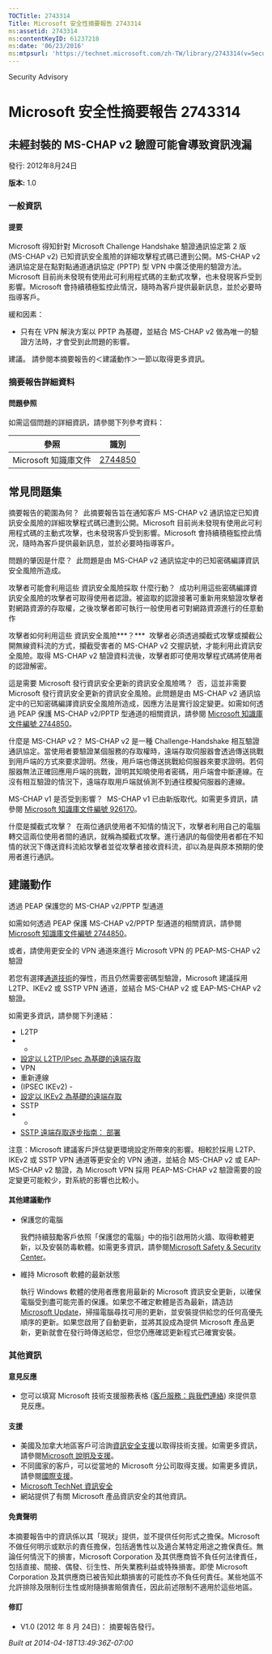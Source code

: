 ```yaml
---
TOCTitle: 2743314
Title: Microsoft 安全性摘要報告 2743314
ms:assetid: 2743314
ms:contentKeyID: 61237218
ms:date: '06/23/2016'
ms:mtpsurl: 'https://technet.microsoft.com/zh-TW/library/2743314(v=Security.10)'
---
```


Security Advisory

Microsoft 安全性摘要報告 2743314
================================

未經封裝的 MS-CHAP v2 驗證可能會導致資訊洩漏
--------------------------------------------

發行: 2012年8月24日

**版本:** 1.0

### 一般資訊

#### 提要

Microsoft 得知針對 Microsoft Challenge Handshake 驗證通訊協定第 2 版 (MS-CHAP v2) 已知資訊安全風險的詳細攻擊程式碼已遭到公開。MS-CHAP v2 通訊協定是在點對點通道通訊協定 (PPTP) 型 VPN 中廣泛使用的驗證方法。Microsoft 目前尚未發現有使用此可利用程式碼的主動式攻擊，也未發現客戶受到影響。Microsoft 會持續積極監控此情況，隨時為客戶提供最新訊息，並於必要時指導客戶。

緩和因素：

-   只有在 VPN 解決方案以 PPTP 為基礎，並結合 MS-CHAP v2 做為唯一的驗證方法時，才會受到此問題的影響。

建議。 請參閱本摘要報告的＜建議動作＞一節以取得更多資訊。

### 摘要報告詳細資料

#### 問題參照

如需這個問題的詳細資訊，請參閱下列參考資料：

| 參照                 | 識別                                                        |
|----------------------|-------------------------------------------------------------|
| Microsoft 知識庫文件 | [2744850](http://support.microsoft.com/kb/2744850?ln=zh-tw) |

常見問題集
----------

<span></span>
摘要報告的範圍為何？ 
此摘要報告旨在通知客戶 MS-CHAP v2 通訊協定已知資訊安全風險的詳細攻擊程式碼已遭到公開。Microsoft 目前尚未發現有使用此可利用程式碼的主動式攻擊，也未發現客戶受到影響。Microsoft 會持續積極監控此情況，隨時為客戶提供最新訊息，並於必要時指導客戶。

問題的肇因是什麼？ 
此問題是由 MS-CHAP v2 通訊協定中的已知密碼編譯資訊安全風險所造成。

攻擊者可能會利用這些 資訊安全風險採取 什麼行動？ 
成功利用這些密碼編譯資訊安全風險的攻擊者可取得使用者認證。被盜取的認證接著可重新用來驗證攻擊者對網路資源的存取權，之後攻擊者即可執行一般使用者可對網路資源進行的任意動作

攻擊者如何利用這些 資訊安全風險***？*** 
攻擊者必須透過攔截式攻擊或攔截公開無線資料流的方式，攔截受害者的 MS-CHAP v2 交握訊號，才能利用此資訊安全風險。取得 MS-CHAP v2 驗證資料流後，攻擊者即可使用攻擊程式碼將使用者的認證解密。

這是需要 Microsoft 發行資訊安全更新的資訊安全風險嗎？ 
否，這並非需要 Microsoft 發行資訊安全更新的資訊安全風險。此問題是由 MS-CHAP v2 通訊協定中的已知密碼編譯資訊安全風險所造成，因應方法是實行設定變更。如需如何透過 PEAP 保護 MS-CHAP v2/PPTP 型通道的相關資訊，請參閱 [Microsoft 知識庫文件編號 2744850](http://support.microsoft.com/kb/2744850?ln=zh-tw)。

什麼是 MS-CHAP v2？
MS-CHAP v2 是一種 Challenge-Handshake 相互驗證通訊協定。當使用者要驗證某個服務的存取權時，遠端存取伺服器會透過傳送挑戰到用戶端的方式來要求證明。然後，用戶端也傳送挑戰給伺服器來要求證明。若伺服器無法正確回應用戶端的挑戰，證明其知曉使用者密碼，用戶端會中斷連線。在沒有相互驗證的情況下，遠端存取用戶端就偵測不到通往模擬伺服器的連線。

MS-CHAP v1 是否受到影響？ 
MS-CHAP v1 已由新版取代。如需更多資訊，請參閱 [Microsoft 知識庫文件編號 926170](http://support.microsoft.com/kb/926170?ln=zh-tw)。

什麼是攔截式攻擊？ 
在兩位通訊使用者不知情的情況下，攻擊者利用自己的電腦轉交這兩位使用者間的通訊，就稱為攔截式攻擊。進行通訊的每個使用者都在不知情的狀況下傳送資料流給攻擊者並從攻擊者接收資料流，卻以為是與原本預期的使用者進行通訊。

建議動作
--------

<span></span>
透過 PEAP 保護您的 MS-CHAP v2/PPTP 型通道

如需如何透過 PEAP 保護 MS-CHAP v2/PPTP 型通道的相關資訊，請參閱 [Microsoft 知識庫文件編號 2744850](http://support.microsoft.com/kb/2744850?ln=zh-tw)。

或者，請使用更安全的 VPN 通道來進行 Microsoft VPN 的 PEAP-MS-CHAP v2 驗證

若您有選擇[通道技術](http://technet.microsoft.com/library/dd469817)的彈性，而且仍然需要密碼型驗證，Microsoft 建議採用 L2TP、IKEv2 或 SSTP VPN 通道，並結合 MS-CHAP v2 或 EAP-MS-CHAP v2 驗證。

如需更多資訊，請參閱下列連結：

-   L2TP
-   -
-   [設定以 L2TP/IPsec 為基礎的遠端存取](http://technet.microsoft.com/library/ff687761)
-   VPN
-   重新連線
-   (IPSEC IKEv2) -
-   [設定以 IKEv2 為基礎的遠端存取](http://technet.microsoft.com/library/ff687731)
-   SSTP
-   -
-   [SSTP 遠端存取逐步指南： 部署](http://technet.microsoft.com/library/cc731352)

注意：Microsoft 建議客戶評估變更環境設定所帶來的影響。相較於採用 L2TP、IKEv2 或 SSTP VPN 通道等更安全的 VPN 通道，並結合 MS-CHAP v2 或 EAP-MS-CHAP v2 驗證，為 Microsoft VPN 採用 PEAP-MS-CHAP v2 驗證需要的設定變更可能較少，對系統的影響也比較小。

#### 其他建議動作

-   保護您的電腦

    我們持續鼓勵客戶依照「保護您的電腦」中的指引啟用防火牆、取得軟體更新，以及安裝防毒軟體。如需更多資訊，請參閱[Microsoft Safety & Security Center](http://www.microsoft.com/security/default.aspx)。

-   維持 Microsoft 軟體的最新狀態

    執行 Windows 軟體的使用者應套用最新的 Microsoft 資訊安全更新，以確保電腦受到盡可能完善的保護。如果您不確定軟體是否為最新，請造訪 [Microsoft Update](http://go.microsoft.com/fwlink/?linkid=40747)，掃描電腦尋找可用的更新，並安裝提供給您的任何高優先順序的更新。如果您啟用了自動更新，並將其設成為提供 Microsoft 產品更新，更新就會在發行時傳送給您，但您仍應確認更新程式已確實安裝。

### 其他資訊

#### 意見反應

-   您可以填寫 Microsoft 技術支援服務表格 ([客戶服務：與我們連絡](http://support.microsoft.com/kb/?scid=sw;en;1257&showpage=1&ws=technet&sd=tech?ln=zh-tw)) 來提供意見反應。

#### 支援

-   美國及加拿大地區客戶可洽詢[資訊安全支援](https://consumersecuritysupport.microsoft.com/default.aspx?mkt=zh-tw&scrx=1)以取得技術支援。如需更多資訊，請參閱[Microsoft 說明及支援](http://support.microsoft.com/?ln=zh-tw)。
-   不同國家的客戶，可以從當地的 Microsoft 分公司取得支援。如需更多資訊，請參閱[國際支援](http://support.microsoft.com/common/international.aspx)。
-   [Microsoft TechNet 資訊安全](http://technet.microsoft.com/zh-tw/security/default.aspx)
-   網站提供了有關 Microsoft 產品資訊安全的其他資訊。

#### 免責聲明

本摘要報告中的資訊係以其「現狀」提供，並不提供任何形式之擔保。Microsoft 不做任何明示或默示的責任擔保，包括適售性以及適合某特定用途之擔保責任。無論任何情況下的損害，Microsoft Corporation 及其供應商皆不負任何法律責任，包括直接、間接、偶發、衍生性、所失業務利益或特殊損害。即使 Microsoft Corporation 及其供應商已被告知此類損害的可能性亦不負任何責任。某些地區不允許排除及限制衍生性或附隨損害賠償責任，因此前述限制不適用於這些地區。

#### 修訂

-   V1.0 (2012 年 8 月 24日)： 摘要報告發行。

*Built at 2014-04-18T13:49:36Z-07:00*
